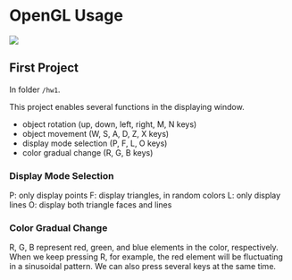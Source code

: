 # OpenGL Usage

![](hw1/effects.gif)

## First Project
In folder `/hw1`.

This project enables several functions in the displaying window.

* object rotation (up, down, left, right, M, N keys)
* object movement (W, S, A, D, Z, X keys)
* display mode selection (P, F, L, O keys)
* color gradual change (R, G, B keys)

### Display Mode Selection
P: only display points
F: display triangles, in random colors
L: only display lines
O: display both triangle faces and lines

### Color Gradual Change
R, G, B represent red, green, and blue elements in the color, respectively. When we keep pressing R, for example, the red element will be fluctuating in a sinusoidal pattern. We can also press several keys at the same time.